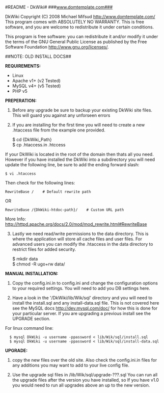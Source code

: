 #README - DkWiki#
###www.domtemplate.com###

DkWiki  Copyright (C) 2008  Michael Mifsud <http://www.domtemplate.com/>
This program comes with ABSOLUTELY NO WARRANTY.
This is free software, and you are welcome to redistribute it
under certain conditions.

This program is free software: you can redistribute it and/or modify
it under the terms of the GNU General Public License as published by
the Free Software Foundation <http://www.gnu.org/licenses/>.



##NOTE: OLD INSTALL DOCS##


__REQUIREMENTS:__

 - Linux
 - Apache v1+ (v2 Tested)
 - MySQL v4+ (v5 Tested)
 - PHP v5

__PREPERATION:__

 1. Before any upgrade be sure to backup your existing DkWiki
site files. This will guard you against any unforseen errors

 2. If you are installing for the first time you will need to create a new .htaccess file from the example one provided.


    $ cd {DkWiki_Path}  
    $ cp .htaccess.in .htccess


If your DkWiki is located in the root of the domain then thats all you need.
However if you have installed the DkWiki into a subdirectory you will need
update the following line, be sure to add the ending forward slash:
  
    $ vi .htaccess

Then check for the following lines: 

    RewriteBase /    # Default rewrite path

OR

    RewriteBase /{DkWiki-htdoc-path}/    # Custom URL path

More Info: http://httpd.apache.org/docs/2.0/mod/mod_rewrite.html#RewriteBase

 3. Lastly we need read/write permissions to the data directory. 
This is where the application will store all cache files and user files.
For advanced users you can modify the .htaccess in the data directory to restrict files for added security.


    $ mkdir data  
    $ chmod -R ugo+rw data/


__MANUAL INSTALLATION:__

 1. Copy the config.ini.in to config.ini and change the configuration options
to your required settings. You will need to add you DB settings here.

 4. Have a look in the '/DkWiki/lib/Wik/sql' directory and you will need to install
the install.sql and any install-data.sql file. This is not covered here see the MySQL docs <http://dev.mysql.com/doc/>
for how this is done for your particular server. If you are upgrading a previous install see the
UPGRADE section.
    
For linux command line:

      $ mysql DkWiki -u username -ppassword < lib/Wik/sql/install.sql  
      $ mysql DkWiki -u username -ppassword < lib/Wik/sql/install-data.sql  


__UPGRADE:__

 1. copy the new files over the old site. Also check the config.ini.in files for any additions you
may want to add to your live config file.

 2. Use the upgrade sql files in /lib/Wik/sql/upgrade-???.sql
You can run all the upgrade files after the version you have installed, so If you have v1.0 you
would need to run all upgrades above an up to the new version.



